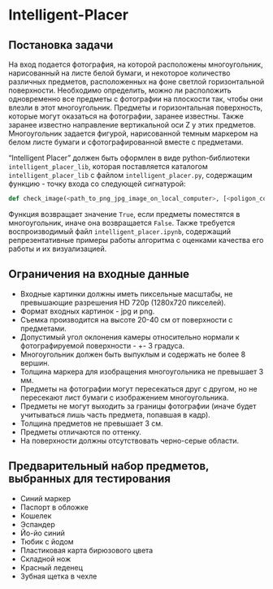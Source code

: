 # Intelligent-Placer

## Постановка задачи

На вход подается фотография, на которой расположены многоугольник, нарисованный на листе белой бумаги, и некоторое количество
различных предметов, расположенных на фоне светлой горизонтальной поверхности.
 Необходимо определить, можно ли расположить одновременно все предметы с фотографии на плоскости так, чтобы они влезли в 
этот многоугольник.
 Предметы и горизонтальная поверхность, которые могут оказаться на фотографии, заранее известны. Также заранее известно 
направление вертикальной оси Z у этих предметов. Многоугольник задается фигурой, нарисованной темным маркером 
на белом листе бумаги и сфотографированной вместе с предметами.

“Intelligent Placer” должен быть оформлен в виде python-библиотеки `intelligent_placer_lib`, которая поставляется
каталогом `intelligent_placer_lib` с файлом `intelligent_placer.py`, содержащим функцию - точку входа со следующей сигнатурой:

```Python
def check_image(<path_to_png_jpg_image_on_local_computer>, [<poligon_coordinates>])
```

Функция возвращает значение `True`, если предметы поместятся в многоугольник, иначе она возвращается `False`. 
Также требуется воспроизводимый файл `intelligent_placer.ipynb`, содержащий репрезентативные примеры работы алгоритма
с оценками качества его работы и их визуализацией.

## Ограничения на входные данные

* Входные картинки должны иметь пиксельные масштабы, не превышающие разрешения HD 720p (1280x720
  пикселей).
* Формат входных картинок - jpg и png.
* Съемка производится на высоте 20-40 см от поверхности с предметами.
* Допустимый угол оклонения камеры относительно нормали к фотографируемой поверхности - +- 3 градуса.
* Многоугольник должен быть выпуклым и содержать не более 8 вершин.
* Толщина маркера для изобращения многоугольника не превышает 3 мм.
* Предметы на фотографии могут пересекаться друг с другом, но не пересекают лист бумаги с изображением многоугольника.
* Предметы не могут выходить за границы фотографии (иначе будет учитываться лишь часть предмета, попавшая в кадр).
* Толщина предметов не превышает 3 см.
* Предметы отличаются по оттенку.
* На поверхности должны отсутствовать черно-серые области.

## Предварительный набор предметов, выбранных для тестирования

* Синий маркер
* Паспорт в обложке
* Кошелек
* Эспандер
* Йо-йо синий
* Тюбик с йодом
* Пластиковая карта бирюзового цвета
* Складной нож
* Красный леденец
* Зубная щетка в чехле
